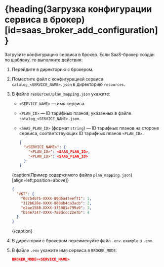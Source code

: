 # {heading(Загрузка конфигурации сервиса в брокер)[id=saas_broker_add_configuration]}

Загрузите конфигурацию сервиса в брокер. Если SaaS-брокер создан по шаблону, то выполните действия:

1. Перейдите в директорию с брокером.
1. Поместите файл с конфигурацией сервиса `catalog_<SERVICE_NAME>.json` в директорию `resources`.
1. В файле `resources/plan_mapping.json` укажите:

   * `<SERVICE_NAME>` — имя сервиса.
   * `<PLAN_ID>` — ID тарифных планов, указанных в файле `catalog_<SERVICE_NAME>.json`.
   * `<SAAS_PLAN_ID>` (формат `string`) — ID тарифных планов на стороне сервиса, соответствующих ID тарифных планов `<PLAN_ID>`.

      ```json
      {
        "<SERVICE_NAME>": {
          "<PLAN_ID>": <SAAS_PLAN_ID>,
          "<PLAN_ID>": <SAAS_PLAN_ID>
        }
      }
      ```

   {caption(Пример содержимого файла `plan_mapping.json`)[align=left;position=above]}
   ```json
   {
     "VKT": {
       "0dc54b75-XXXX-89d5a47eef71": 1,
       "312b628e-XXXX-080ab4ca3acb": 2,
       "e2ae1588-XXXX-3f5081a799a9": 3,
       "b54e7247-XXXX-7a9dccc22e7b": 4
     }
   }
   ```
   {/caption}
1. В директории с брокером переименуйте файл `.env.example` в `.env`.
1. В файле `.env` укажите имя сервиса в `BROKER_MODE`:

   ```json
   BROKER_MODE=<SERVICE_NAME>
   ```
